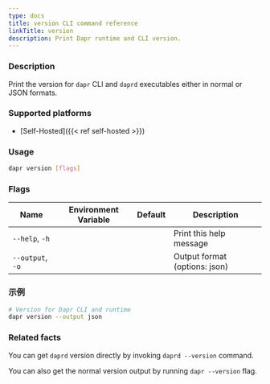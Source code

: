 ```yaml
---
type: docs
title: version CLI command reference
linkTitle: version
description: Print Dapr runtime and CLI version.
---
```


### Description

Print the version for `dapr` CLI and `daprd` executables either in normal or JSON formats.

### Supported platforms

- [Self-Hosted]({{< ref self-hosted >}})

### Usage

```bash
dapr version [flags]
```

### Flags

| Name             | Environment Variable | Default | Description                                                      |
| ---------------- | -------------------- | ------- | ---------------------------------------------------------------- |
| `--help`, `-h`   |                      |         | Print this help message                                          |
| `--output`, `-o` |                      |         | Output format (options: json) |

### 示例

```bash
# Version for Dapr CLI and runtime
dapr version --output json
```

### Related facts

You can get `daprd` version directly by invoking `daprd --version` command.

You can also get the normal version output by running `dapr --version` flag.
